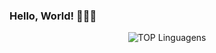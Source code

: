 ### Hello, World! 👩🏻‍💻

<div align="center">
  
![TOP Linguagens](https://github-readme-stats.vercel.app/api/top-langs/?username=CarolinaSFreitas&layout=compact&theme=dark)

</div>


<!--
**CarolinaSFreitas/CarolinaSFreitas** is a ✨ _special_ ✨ repository because its `README.md` (this file) appears on your GitHub profile.

Here are some ideas to get you started:

- 🔭 I’m currently working on ...
- 🌱 I’m currently learning ...
- 👯 I’m looking to collaborate on ...
- 🤔 I’m looking for help with ...
- 💬 Ask me about ...
- 📫 How to reach me: ...
- 😄 Pronouns: ...
- ⚡ Fun fact: ...
-->
